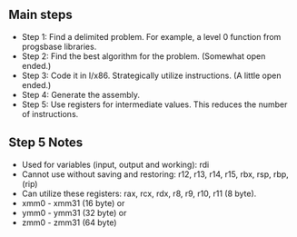 ## Main steps

 * Step 1: Find a delimited problem. For example, a level 0 function from progsbase libraries.
 * Step 2: Find the best algorithm for the problem. (Somewhat open ended.)
 * Step 3: Code it in I/x86. Strategically utilize instructions. (A little open ended.)
 * Step 4: Generate the assembly.
 * Step 5: Use registers for intermediate values. This reduces the number of instructions.



## Step 5 Notes

 * Used for variables (input, output and working): rdi
 * Cannot use without saving and restoring: r12, r13, r14, r15, rbx, rsp, rbp, (rip)
 * Can utilize these registers: rax, rcx, rdx, r8, r9, r10, r11 (8 byte).
 * xmm0 - xmm31 (16 byte) or
 * ymm0 - ymm31 (32 byte) or
 * zmm0 - zmm31 (64 byte)
